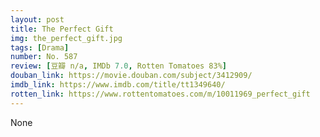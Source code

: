 ```yaml
---
layout: post 
title: The Perfect Gift
img: the_perfect_gift.jpg
tags: [Drama]
number: No. 587
review: [豆瓣 n/a, IMDb 7.0, Rotten Tomatoes 83%]
douban_link: https://movie.douban.com/subject/3412909/
imdb_link: https://www.imdb.com/title/tt1349640/
rotten_link: https://www.rottentomatoes.com/m/10011969_perfect_gift
---
```


None